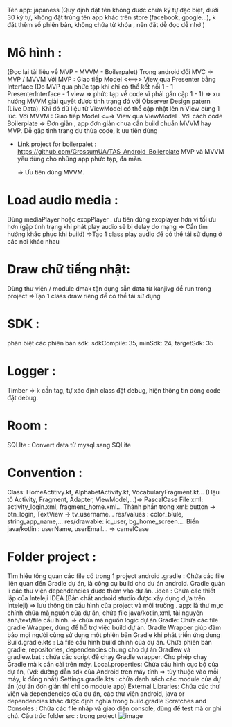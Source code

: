 Tên app: japaness 
(Quy định đặt tên không được chứa ký tự đặc biệt, dưới 30 ký tự, không đặt trùng tên app khác trên store (facebook, google…), k đặt thêm số phiên bản, không chứa từ khóa , nên đặt dễ đọc dễ nhớ )

# Mô hình :
(Đọc lại tài liệu về MVP - MVVM - Boilerpalet) 
 Trong android đổi MVC => MVP / MVVM 
Với MVP : Giao tiếp Model  <<==>> View qua Presenter bằng Interface (Do MVP qua phức tạp khi chỉ có thể kết nối 1 - 1 PresenterInterface - 1 view => phức tạp về code vì phải gắn cặp 1 - 1) 
⇒ xu hướng MVVM giải quyết được tình trạng đó với Observer Design patern (Live Data). Khi đó dữ liệu từ ViewModel có thể cập nhật lên n View cùng 1 lúc.
Với MVVM : Giao tiếp Model  <=⇒ View qua ViewModel .
Với cách code Boilerplate => Đơn giản , app đơn giản chưa cần build chuẩn MVVM hay MVP. Dễ gặp tình trạng dư thừa code, k ưu tiên dùng
- Link project for boilerpalet : https://github.com/GrossumUA/TAS_Android_Boilerplate
MVP và MVVM yêu dùng cho những app phức tạp, đa màn.

	⇒ Ưu tiên dùng MVVM.

# Load audio media : 
Dùng mediaPlayer hoặc exopPlayer . ưu tiên dùng exoplayer hơn vì tối ưu hơn
(gặp tình trạng khi phát play audio sẽ bị delay do mạng => Cần tìm hướng khắc phục khi build)
=>Tạo 1 class play audio để có thể tái sử dụng ở các nơi khác nhau

# Draw   chữ tiếng nhật:
Dùng thư viện / module  dmak tận dụng sẵn data từ kanjivg để run trong project
=>Tạo 1 class draw riêng để có thể tái sử dụng 

# SDK :
phân biệt các phiên bản sdk:
 sdkCompile: 35, minSdk: 24, targetSdk: 35 
 
# Logger :
Timber
=> k cần tag, tự xác định class đặt debug, hiện thông tin dòng code đặt debug.
# Room :
SQLIte :  Convert data từ mysql sang SQLite

# Convention : 
Class: HomeActitivy.kt, AlphabetActivity.kt, VocabularyFragment.kt…
(Hậu tố Activity, Fragment, Adapter, ViewModel,...)=> PascalCase
File xml: activity_login.xml, fragment_home.xml…
Thành phần trong xml: button -> btn_login, TextView -> tv_username…
res/values : color_blule, string_app_name,...
res/drawable: ic_user, bg_home_screen….
Biến java/kotlin : userName, userEmail… => camelCase

# Folder  project : 
Tìm hiểu tổng quan các file có trong 1 project android
.gradle : Chứa các file liên quan đến Gradle dự án, là công cụ build cho dư án android. Gradle quản lí các thư viện dependencies được thêm vào dự án.
.idea :  Chứa các thiết lập của Inteleji IDEA (Bản chất android studio được xây dựng dựa trên Inteleji) => lưu thông tin cấu hình của project và môi trường .
app:  là thư mục chính chứa mã nguồn của dự án, chứa file java/kotlin,xml, tài nguyên ảnh/text/file cấu hình. => chứa mã nguồn logic dự án
Gradle: Chứa các file gradle Wrapper, dùng để hỗ trợ việc build dự án. Gradle Wrapper giúp đảm bảo mọi người cùng sử dụng một phiên bản Gradle khi phát triển ứng dụng
Build.gradle.kts : Là file cấu hình build chính của dự án. Chứa phiên bản gradle, repositories,  dependencies chung cho dự án
Gradlew và gradlew.bat : chứa các script để chạy Gradle wrapper.  Cho phép chạy Gradle mà k cần cài trên máy.
Local.properties: Chứa cấu hình cục bộ của dự án, (Vd: đường dẫn sdk của Android tren máy tính => tùy thuộc vào mỗi máy, k đồng nhất)
Settings.gradle.kts : chứa danh sách các module của dự án (dự án đơn giản thì chỉ có module app)
External Libraries: Chứa các thư viện và dependencies của dự án, các thư viện android, java or dependencies khác được định nghĩa trong build.gradle
Scratches and Consoles : Chứa các file nháp và giao diện console, dùng để test mã or ghi chú.
Cấu trúc folder src : trong project
![image](https://github.com/user-attachments/assets/c41a9614-3b3d-4b79-827b-e7a20b0bd299)



